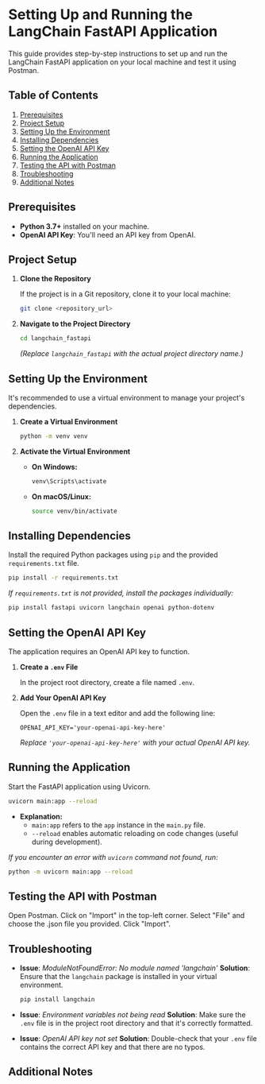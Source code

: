 # Setting Up and Running the LangChain FastAPI Application

This guide provides step-by-step instructions to set up and run the LangChain FastAPI application on your local machine and test it using Postman.

## Table of Contents
1. [Prerequisites](#prerequisites)
2. [Project Setup](#project-setup)
3. [Setting Up the Environment](#setting-up-the-environment)
4. [Installing Dependencies](#installing-dependencies)
5. [Setting the OpenAI API Key](#setting-the-openai-api-key)
6. [Running the Application](#running-the-application)
7. [Testing the API with Postman](#testing-the-api-with-postman)
8. [Troubleshooting](#troubleshooting)
9. [Additional Notes](#additional-notes)

## Prerequisites

* **Python 3.7+** installed on your machine.
* **OpenAI API Key**: You'll need an API key from OpenAI.

## Project Setup

1. **Clone the Repository**

   If the project is in a Git repository, clone it to your local machine:

   ```bash
   git clone <repository_url>
   ```

2. **Navigate to the Project Directory**

   ```bash
   cd langchain_fastapi
   ```

   *(Replace `langchain_fastapi` with the actual project directory name.)*

## Setting Up the Environment

It's recommended to use a virtual environment to manage your project's dependencies.

1. **Create a Virtual Environment**

   ```bash
   python -m venv venv
   ```

2. **Activate the Virtual Environment**
   * **On Windows:**

     ```bash
     venv\Scripts\activate
     ```

   * **On macOS/Linux:**

     ```bash
     source venv/bin/activate
     ```

## Installing Dependencies

Install the required Python packages using `pip` and the provided `requirements.txt` file.

```bash
pip install -r requirements.txt
```

*If `requirements.txt` is not provided, install the packages individually:*

```bash
pip install fastapi uvicorn langchain openai python-dotenv
```

## Setting the OpenAI API Key

The application requires an OpenAI API key to function.

1. **Create a `.env` File**

   In the project root directory, create a file named `.env`.

2. **Add Your OpenAI API Key**

   Open the `.env` file in a text editor and add the following line:

   ```dotenv
   OPENAI_API_KEY='your-openai-api-key-here'
   ```

   *Replace `'your-openai-api-key-here'` with your actual OpenAI API key.*

## Running the Application

Start the FastAPI application using Uvicorn.

```bash
uvicorn main:app --reload
```

* **Explanation:**
   * `main:app` refers to the `app` instance in the `main.py` file.
   * `--reload` enables automatic reloading on code changes (useful during development).

*If you encounter an error with `uvicorn` command not found, run:*

```bash
python -m uvicorn main:app --reload
```

## Testing the API with Postman

Open Postman.
Click on "Import" in the top-left corner.
Select "File" and choose the .json file you provided.
Click "Import".


## Troubleshooting

* **Issue**: *ModuleNotFoundError: No module named 'langchain'*
  **Solution**: Ensure that the `langchain` package is installed in your virtual environment.

  ```bash
  pip install langchain
  ```

* **Issue**: *Environment variables not being read*
  **Solution**: Make sure the `.env` file is in the project root directory and that it's correctly formatted.

* **Issue**: *OpenAI API key not set*
  **Solution**: Double-check that your `.env` file contains the correct API key and that there are no typos.

## Additional Notes


